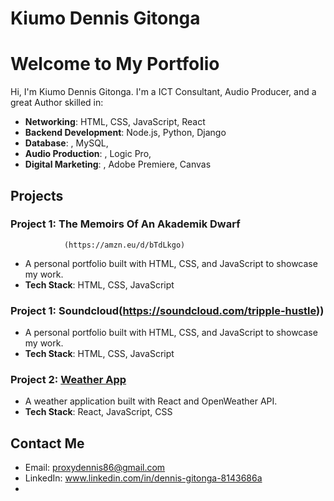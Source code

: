# Kiumo Dennis Gitonga
# Welcome to My Portfolio

Hi, I'm Kiumo Dennis Gitonga. I'm a ICT Consultant, Audio Producer, and a great Author skilled in:

- **Networking**: HTML, CSS, JavaScript, React
- **Backend Development**: Node.js, Python, Django
- **Database**: , MySQL,
- **Audio Production**: , Logic Pro,
-  **Digital Marketing**: , Adobe Premiere, Canvas

## Projects

### Project 1: The Memoirs Of An Akademik Dwarf
                (https://amzn.eu/d/bTdLkgo)
- A personal portfolio built with HTML, CSS, and JavaScript to showcase my work.
- **Tech Stack**: HTML, CSS, JavaScript


### Project 1: Soundcloud(https://soundcloud.com/tripple-hustle))
- A personal portfolio built with HTML, CSS, and JavaScript to showcase my work.
- **Tech Stack**: HTML, CSS, JavaScript

### Project 2: [Weather App](https://github.com/yourusername/weather-app)
- A weather application built with React and OpenWeather API.
- **Tech Stack**: React, JavaScript, CSS

## Contact Me
- Email: [proxydennis86@gmail.com](mailto:proxydennis86@gmail.com)
- LinkedIn: www.linkedin.com/in/dennis-gitonga-8143686a
- 
